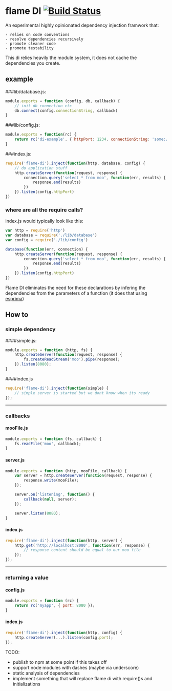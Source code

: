 # flame DI  [![Build Status](https://secure.travis-ci.org/kessler/flame-di.png?branch=master)](http://travis-ci.org/kessler/flame-di)

An experimental highly opinionated dependency injection framwork that:

	- relies on code conventions
	- resolve dependencies recursively
	- promote cleaner code
	- promote testability

This di relies heavily the module system, it does not cache the dependencies you create.

## example
###lib/database.js:
```javascript
module.exports = function (config, db, callback) {
	// init db connection etc
	db.connect(config.connectionString, callback)
}
```
###lib/config.js:
```javascript
module.exports = function(rc) {
	return rc('di-example', { httpPort: 1234, connectionString: 'some://thing' })
}
```
###index.js:
```javascript
require('flame-di').inject(function(http, database, config) {
	// do application stuff
	http.createServer(function(request, response) {
		connection.query('select * from moo', function(err, results) {
			response.end(results)
		})
	}).listen(config.httpPort)
})
```
### where are all the require calls?
index.js would typically look like this:
```javascript
var http = require('http')
var database = require('./lib/database')
var config = require('./lib/config')

database(function(err, connection) {
	http.createServer(function(request, response) {
		connection.query('select * from moo', function(err, results) {
			response.end(results)
		})
	}).listen(config.httpPort)
})
```
Flame DI eliminates the need for these declarations by infering the dependencies from the parameters of a function (it does that using [esprima](http://esprima.org/))

## How to

### simple dependency
####simple.js:
```javascript
module.exports = function (http, fs) {
	http.createServer(function(request, response) {
		fs.createReadStream('moo').pipe(response);
	}).listen(8080);
}
```
####index.js
```javascript
require('flame-di').inject(function(simple) {
	// simple server is started but we dont know when its ready
});
```
--------------------------------
### callbacks
#### mooFile.js
```javascript
module.exports = function (fs, callback) {
	fs.readFile('moo', callback);
}
```
#### server.js
```javascript
module.exports = function (http, mooFile, callback) {
	var server = http.createServer(function(request, response) {
		response.write(mooFile);
	});

	server.on('listening', function() {
		callback(null, server);
	});

	server.listen(8080);
}
```
#### index.js
```javascript
require('flame-di').inject(function(http, server) {
	http.get('http://localhost:8080', function(err, response) {
		// response content should be equal to our moo file
	});
});
```
--------------------------------
### returning a value
#### config.js
```javascript
module.exports = function (rc) {
	return rc('myapp', { port: 8080 });
}
```
#### index.js
```javascript
require('flame-di').inject(function(http, config) {
	http.createServer(...).listen(config.port);
});
```


TODO:

- publish to npm at some point if this takes off
- support node modules with dashes (maybe via underscore)
- static analysis of dependencies
- implement something that will replace flame di with require()s and initializations

